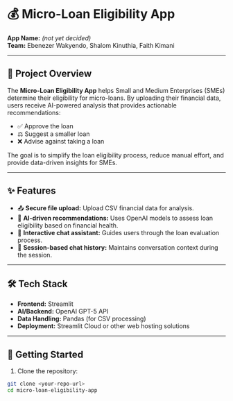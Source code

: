 # 💰 Micro-Loan Eligibility App

**App Name:** _(not yet decided)_  
**Team:** Ebenezer Wakyendo, Shalom Kinuthia, Faith Kimani  

---

## 📄 Project Overview

The **Micro-Loan Eligibility App** helps Small and Medium Enterprises (SMEs) determine their eligibility for micro-loans. By uploading their financial data, users receive AI-powered analysis that provides actionable recommendations:

- ✅ Approve the loan  
- ⚖️ Suggest a smaller loan  
- ❌ Advise against taking a loan  

The goal is to simplify the loan eligibility process, reduce manual effort, and provide data-driven insights for SMEs.

---

## ✨ Features

- 📤 **Secure file upload:** Upload CSV financial data for analysis.  
- 🤖 **AI-driven recommendations:** Uses OpenAI models to assess loan eligibility based on financial health.  
- 💬 **Interactive chat assistant:** Guides users through the loan evaluation process.  
- 📝 **Session-based chat history:** Maintains conversation context during the session.

---

## 🛠️ Tech Stack

- **Frontend:** Streamlit  
- **AI/Backend:** OpenAI GPT-5 API  
- **Data Handling:** Pandas (for CSV processing)  
- **Deployment:** Streamlit Cloud or other web hosting solutions  

---

## 🚀 Getting Started

1. Clone the repository:

```bash
git clone <your-repo-url>
cd micro-loan-eligibility-app
